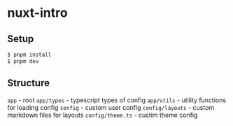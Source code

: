 # nuxt-intro

## Setup

``` bash
$ pnpm install
$ pnpm dev
```

## Structure

`app` - root
`app/types` - typescript types of config
`app/utils` - utility functions for loading config
`config` - custom user config
`config/layouts` - custom markdown files for layouts
`config/theme.ts` - custim theme config

